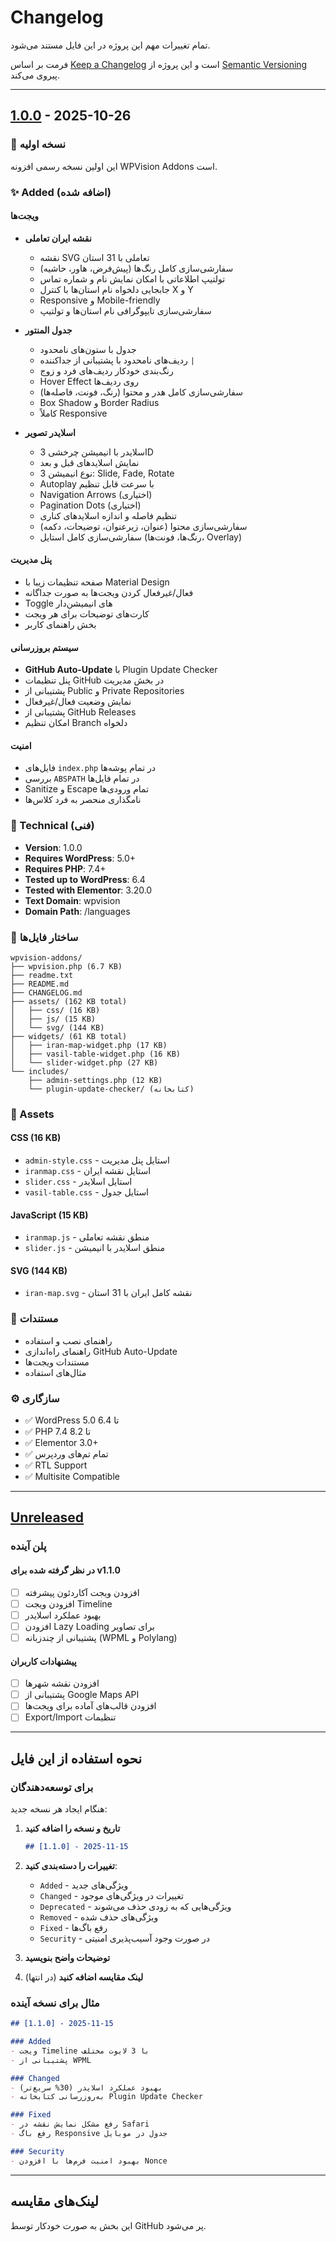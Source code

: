 # Changelog

تمام تغییرات مهم این پروژه در این فایل مستند می‌شود.

فرمت بر اساس [Keep a Changelog](https://keepachangelog.com/fa/1.0.0/) است
و این پروژه از [Semantic Versioning](https://semver.org/lang/fa/) پیروی می‌کند.

---

## [1.0.0] - 2025-10-26

### 🎉 نسخه اولیه

این اولین نسخه رسمی افزونه WPVision Addons است.

### ✨ Added (اضافه شده)

#### ویجت‌ها
- **نقشه ایران تعاملی**
  - نقشه SVG تعاملی با 31 استان
  - سفارشی‌سازی کامل رنگ‌ها (پیش‌فرض، هاور، حاشیه)
  - تولتیپ اطلاعاتی با امکان نمایش نام و شماره تماس
  - جابجایی دلخواه نام استان‌ها با کنترل X و Y
  - Responsive و Mobile-friendly
  - سفارشی‌سازی تایپوگرافی نام استان‌ها و تولتیپ

- **جدول المنتور**
  - جدول با ستون‌های نامحدود
  - ردیف‌های نامحدود با پشتیبانی از جداکننده `|`
  - رنگ‌بندی خودکار ردیف‌های فرد و زوج
  - Hover Effect روی ردیف‌ها
  - سفارشی‌سازی کامل هدر و محتوا (رنگ، فونت، فاصله‌ها)
  - Box Shadow و Border Radius
  - کاملاً Responsive

- **اسلایدر تصویر**
  - اسلایدر با انیمیشن چرخشی 3D
  - نمایش اسلایدهای قبل و بعد
  - 3 نوع انیمیشن: Slide, Fade, Rotate
  - Autoplay با سرعت قابل تنظیم
  - Navigation Arrows (اختیاری)
  - Pagination Dots (اختیاری)
  - تنظیم فاصله و اندازه اسلایدهای کناری
  - سفارشی‌سازی محتوا (عنوان، زیرعنوان، توضیحات، دکمه)
  - سفارشی‌سازی کامل استایل (رنگ‌ها، فونت‌ها، Overlay)

#### پنل مدیریت
- صفحه تنظیمات زیبا با Material Design
- فعال/غیرفعال کردن ویجت‌ها به صورت جداگانه
- Toggle های انیمیشن‌دار
- کارت‌های توضیحات برای هر ویجت
- بخش راهنمای کاربر

#### سیستم بروزرسانی
- **GitHub Auto-Update** با Plugin Update Checker
- پنل تنظیمات GitHub در بخش مدیریت
- پشتیبانی از Public و Private Repositories
- نمایش وضعیت فعال/غیرفعال
- پشتیبانی از GitHub Releases
- امکان تنظیم Branch دلخواه

#### امنیت
- فایل‌های `index.php` در تمام پوشه‌ها
- بررسی `ABSPATH` در تمام فایل‌ها
- Sanitize و Escape تمام ورودی‌ها
- نامگذاری منحصر به فرد کلاس‌ها

### 🔧 Technical (فنی)

- **Version**: 1.0.0
- **Requires WordPress**: 5.0+
- **Requires PHP**: 7.4+
- **Tested up to WordPress**: 6.4
- **Tested with Elementor**: 3.20.0
- **Text Domain**: wpvision
- **Domain Path**: /languages

### 📁 ساختار فایل‌ها

```
wpvision-addons/
├── wpvision.php (6.7 KB)
├── readme.txt
├── README.md
├── CHANGELOG.md
├── assets/ (162 KB total)
│   ├── css/ (16 KB)
│   ├── js/ (15 KB)
│   └── svg/ (144 KB)
├── widgets/ (61 KB total)
│   ├── iran-map-widget.php (17 KB)
│   ├── vasil-table-widget.php (16 KB)
│   └── slider-widget.php (27 KB)
└── includes/
    ├── admin-settings.php (12 KB)
    └── plugin-update-checker/ (کتابخانه)
```

### 🎨 Assets

#### CSS (16 KB)
- `admin-style.css` - استایل پنل مدیریت
- `iranmap.css` - استایل نقشه ایران
- `slider.css` - استایل اسلایدر
- `vasil-table.css` - استایل جدول

#### JavaScript (15 KB)
- `iranmap.js` - منطق نقشه تعاملی
- `slider.js` - منطق اسلایدر با انیمیشن

#### SVG (144 KB)
- `iran-map.svg` - نقشه کامل ایران با 31 استان

### 📝 مستندات

- راهنمای نصب و استفاده
- راهنمای راه‌اندازی GitHub Auto-Update
- مستندات ویجت‌ها
- مثال‌های استفاده

### ⚙️ سازگاری

- ✅ WordPress 5.0 تا 6.4
- ✅ PHP 7.4 تا 8.2
- ✅ Elementor 3.0+
- ✅ تمام تم‌های وردپرس
- ✅ RTL Support
- ✅ Multisite Compatible

---

## [Unreleased]

### پلن آینده

#### در نظر گرفته شده برای v1.1.0
- [ ] افزودن ویجت آکاردئون پیشرفته
- [ ] افزودن ویجت Timeline
- [ ] بهبود عملکرد اسلایدر
- [ ] افزودن Lazy Loading برای تصاویر
- [ ] پشتیبانی از چندزبانه (WPML و Polylang)

#### پیشنهادات کاربران
- [ ] افزودن نقشه شهرها
- [ ] پشتیبانی از Google Maps API
- [ ] افزودن قالب‌های آماده برای ویجت‌ها
- [ ] Export/Import تنظیمات

---

## نحوه استفاده از این فایل

### برای توسعه‌دهندگان

هنگام ایجاد هر نسخه جدید:

1. **تاریخ و نسخه را اضافه کنید**
   ```markdown
   ## [1.1.0] - 2025-11-15
   ```

2. **تغییرات را دسته‌بندی کنید**:
   - `Added` - ویژگی‌های جدید
   - `Changed` - تغییرات در ویژگی‌های موجود
   - `Deprecated` - ویژگی‌هایی که به زودی حذف می‌شوند
   - `Removed` - ویژگی‌های حذف شده
   - `Fixed` - رفع باگ‌ها
   - `Security` - در صورت وجود آسیب‌پذیری امنیتی

3. **توضیحات واضح بنویسید**

4. **لینک مقایسه اضافه کنید** (در انتها)

### مثال برای نسخه آینده

```markdown
## [1.1.0] - 2025-11-15

### Added
- ویجت Timeline با 3 لایوت مختلف
- پشتیبانی از WPML

### Changed
- بهبود عملکرد اسلایدر (30% سریع‌تر)
- به‌روزرسانی کتابخانه Plugin Update Checker

### Fixed
- رفع مشکل نمایش نقشه در Safari
- رفع باگ Responsive جدول در موبایل

### Security
- بهبود امنیت فرم‌ها با افزودن Nonce
```

---

## لینک‌های مقایسه

این بخش به صورت خودکار توسط GitHub پر می‌شود.

[Unreleased]: https://github.com/YOUR-USERNAME/wpvision-addons/compare/v1.0.0...HEAD
[1.0.0]: https://github.com/YOUR-USERNAME/wpvision-addons/releases/tag/v1.0.0
